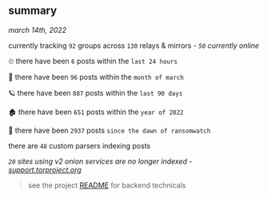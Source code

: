 
## summary
_march 14th, 2022_

currently tracking `92` groups across `130` relays & mirrors - _`50` currently online_

⏲ there have been `6` posts within the `last 24 hours`

🦈 there have been `96` posts within the `month of march`

🪐 there have been `887` posts within the `last 90 days`

🏚 there have been `651` posts within the `year of 2022`

🦕 there have been `2937` posts `since the dawn of ransomwatch`

there are `48` custom parsers indexing posts

_`20` sites using v2 onion services are no longer indexed - [support.torproject.org](https://support.torproject.org/onionservices/v2-deprecation/)_

> see the project [README](https://github.com/thetanz/ransomwatch#ransomwatch--) for backend technicals
